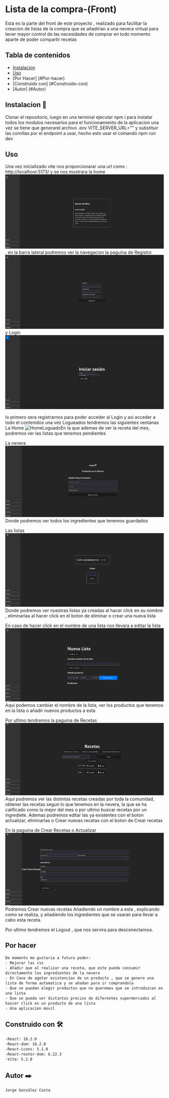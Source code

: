 # Lista de la compra-(Front)
Esta es la parte del front de este proyecto , realizado para facilitar la creacion de listas de la compra que se añadirian a una nevera virtual para tener mayor control de las necesidades de comprar en todo momento aparte de poder compartir recetas

## Tabla de contenidos
- [Instalacion](#Instalacion)
- [Uso](#Uso)
- [Por Hacer] (#Por-hacer)
- [Construido con] (#Construido-con)
- [Autor] (#Autor)


## Instalacion 🚀
Clonar el repositorio, luego en una terminal ejecutar npm i para instalar todos los modulos necesarios para el funcionamiento de la aplicacion una vez se tiene que generarel archivo .env VITE_SERVER_URL="" y substituir las comillas por el endpoint a usar, hecho esto usar el comando npm run dev


## Uso 
Una vez inicializado  vite nos proporcionarar una url como : http://localhost:5173/ y se nos mostrara la home  ![Home](imgs/Home.PNG), en la barra lateral podremos ver la navegacion la paguina de Registro ![Registro](imgs/Registro.PNG) y Login ![Login](imgs/Login.PNG)

lo primero sera registrarnos para poder acceder al Login y asi acceder a todo el contenidos
una vez Logueados tendremos las siguientes ventanas
La Home  ![HomeLoguado](imgs/HomeLoguado.PNG)En la que ademas de ver la receta del mes, podremos ver las listas que tenemos pendientes

La nevera ![Nevera](imgs/Nevera.PNG) Donde podremos ver todos los ingredientes que tenemos guardados

Las listas ![Listas](imgs/CrearListas.PNG) Donde podremos ver nuestras listas ya creadas al hacer click en su nombre , eliminarlas al hacer click en el boton de eliminar o crear una nueva lista

En caso de hacer click en el nombre de una lista nos llevara a editar la lista  ![EditarLista](imgs/EditarListas.PNG) Aqui podemos cambiar el nombre de la lista, ver los productos que tenemos en la lista o añadir nuevos productos a esta 

Por ultimo tendremos la paguina de Recetas ![Recetas](imgs/Recetas.PNG) Aqui podremos ver las distintas recetas creadas por toda la comunidad, obtener las recetas segun lo que tenemos en la nevera, la que se ha calificado como la mejor del mes o por ultimo buscar recetas por un ingrediete.
Ademas podremos editar las ya existentes con el boton actualizar, eliminarlas o Crear nuevas recetas con el boton de Crear recetas

En la paguina de Crear Recetas o Actualizar ![CrearReceta](imgs/CrearReceta.PNG) Podremos Crear nuevas recetas Añadiendo un nombre a esta , explicando como se realiza, y añadiendo los ingredientes que se usaran para llevar a cabo esta receta.


Por ultimo tendremos el Logout , que nos servira para desconectarnos.


## Por hacer
    De momento me gustaria a futuro poder:
    - Mejorar las css 
    - Añadir que al realizar una receta, que este pueda consumir directamente los ingredientes de la nevera
    - En Caso de agotar existencias de un producto , que se genere una lista de forma automatica y se añadan para ir comprandolo
    - Que se puedan elegir productos que no queremos que se introduzcan en una lista
    - Que se pueda ver distintos precios de diferentes supermercados al hazcer click en un producto de una lista
    - Una aplicacion movil 

## Construido con 🛠️

    -React: 18.2.0
    -React-dom: 18.2.0
    -React-icons: 5.1.0
    -React-router-dom: 6.22.3
    -Vite: 5.2.0


## Autor ✒️
    Jorge González Costa